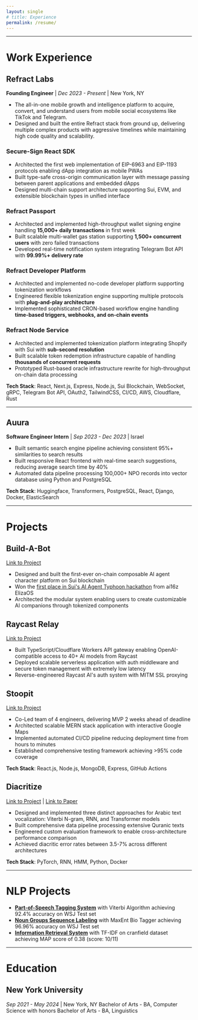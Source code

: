 ```yaml
---
layout: single
# title: Experience
permalink: /resume/
---
```


---

# Work Experience

## Refract Labs

**Founding Engineer** | _Dec 2023 - Present_ | New York, NY

- The all-in-one mobile growth and intelligence platform to acquire, convert, and understand users from mobile social ecosystems like TikTok and Telegram.
- Designed and built the entire Refract stack from ground up, delivering multiple complex products with aggressive timelines while maintaining high code quality and scalability.

### Secure-Sign React SDK

- Architected the first web implementation of EIP-6963 and EIP-1193 protocols enabling dApp integration as mobile PWAs
- Built type-safe cross-origin communication layer with message passing between parent applications and embedded dApps
- Designed multi-chain support architecture supporting Sui, EVM, and extensible blockchain types in unified interface

### Refract Passport

- Architected and implemented high-throughput wallet signing engine handling **15,000+ daily transactions** in first week
- Built scalable multi-wallet gas station supporting **1,500+ concurrent users** with zero failed transactions
- Developed real-time notification system integrating Telegram Bot API with **99.99%+ delivery rate**

### Refract Developer Platform

- Architected and implemented no-code developer platform supporting tokenization workflows
- Engineered flexible tokenization engine supporting multiple protocols with **plug-and-play architecture**
- Implemented sophisticated CRON-based workflow engine handling **time-based triggers, webhooks, and on-chain events**

### Refract Node Service

- Architected and implemented tokenization platform integrating Shopify with Sui with **sub-second resolution**
- Built scalable token redemption infrastructure capable of handling **thousands of concurrent requests**
- Prototyped Rust-based oracle infrastructure rewrite for high-throughput on-chain data processing

**Tech Stack**: React, Next.js, Express, Node.js, Sui Blockchain, WebSocket, gRPC, Telegram Bot API, OAuth2, TailwindCSS, CI/CD, AWS, Cloudflare, Rust

---

## Auura

**Software Engineer Intern** | _Sep 2023 - Dec 2023_ | Israel

- Built semantic search engine pipeline achieving consistent 95%+ similarities to search results
- Built responsive React frontend with real-time search suggestions, reducing average search time by 40%
- Automated data pipeline processing 100,000+ NPO records into vector database using Python and PostgreSQL

**Tech Stack**: Huggingface, Transformers, PostgreSQL, React, Django, Docker, ElasticSearch

---

# Projects

## Build-A-Bot

[Link to Project](https://github.com/RefractNetwork/Build-A-Bot)

- Designed and built the first-ever on-chain composable AI agent character platform on Sui blockchain
- Won the [first place in Sui's AI Agent Typhoon hackathon](https://x.com/SuiNetwork/status/1890575207812956429) from ai16z ElizaOS
- Architected the modular system enabling users to create customizable AI companions through tokenized components

## Raycast Relay

[Link to Project](https://github.com/szcharlesji/raycast-relay)

- Built TypeScript/Cloudflare Workers API gateway enabling OpenAI-compatible access to 40+ AI models from Raycast
- Deployed scalable serverless application with auth middleware and secure token management with extremely low latency
- Reverse-engineered Raycast AI's auth system with MITM SSL proxying

## Stoopit

[Link to Project](https://github.com/agiledev-students-spring2023/final-project-stoopit-project)

- Co-Led team of 4 engineers, delivering MVP 2 weeks ahead of deadline
- Architected scalable MERN stack application with interactive Google Maps
- Implemented automated CI/CD pipeline reducing deployment time from hours to minutes
- Established comprehensive testing framework achieving >95% code coverage

**Tech Stack**: React.js, Node.js, MongoDB, Express, GitHub Actions

## Diacritize

[Link to Project](https://github.com/UsaidMalik/Diacritize) | [Link to Paper](/images/Diacritize.pdf)

- Designed and implemented three distinct approaches for Arabic text vocalization: Viterbi N-gram, RNN, and Transformer models
- Built comprehensive data pipeline processing extensive Quranic texts
- Engineered custom evaluation framework to enable cross-architecture performance comparison
- Achieved diacritic error rates between 3.5-7% across different architectures

**Tech Stack**: PyTorch, RNN, HMM, Python, Docker

---

# NLP Projects

- [**Part-of-Speech Tagging System**](https://github.com/szcharlesji/viterbi-pos-tagger) with Viterbi Algorithm achieving 92.4% accuracy on WSJ Test set
- [**Noun Groups Sequence Labeling**](https://github.com/szcharlesji/maxent-bio-tagger) with MaxEnt Bio Tagger achieving 96.96% accuracy on WSJ Test set
- [**Information Retrieval System**](https://github.com/szcharlesji/cranfield-tfidf) with TF-IDF on cranfield dataset achieving MAP score of 0.38 (score: 10/11)

---

# Education

## New York University

_Sep 2021 - May 2024_ | New York, NY
Bachelor of Arts - BA, Computer Science with honors
Bachelor of Arts - BA, Linguistics
